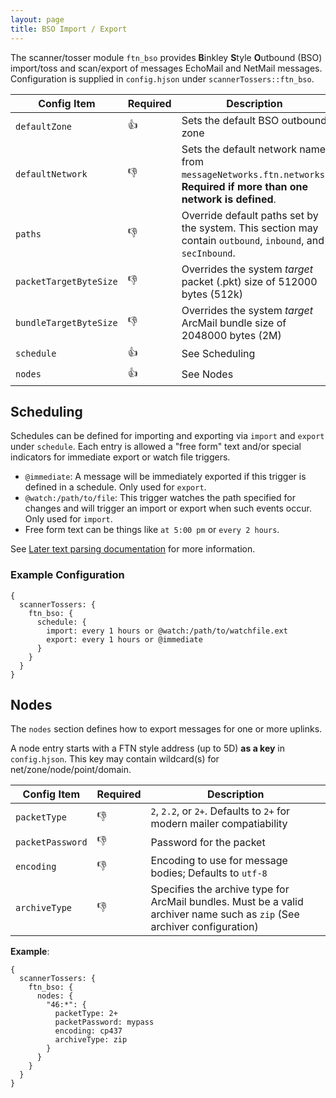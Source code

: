```yaml
---
layout: page
title: BSO Import / Export
---
```

The scanner/tosser module `ftn_bso` provides **B**inkley **S**tyle **O**utbound (BSO) import/toss and 
scan/export of messages EchoMail and NetMail messages. Configuration is supplied in `config.hjson` 
under `scannerTossers::ftn_bso`.

| Config Item             | Required | Description                                                                     |
|-------------------------|----------|---------------------------------------------------------------------------------|
| `defaultZone`           | :+1:     | Sets the default BSO outbound zone
| `defaultNetwork`        | :-1:     | Sets the default network name from `messageNetworks.ftn.networks`. **Required if more than one network is defined**.
| `paths`                 | :-1:     | Override default paths set by the system. This section may contain `outbound`, `inbound`, and `secInbound`.
| `packetTargetByteSize`  | :-1:     | Overrides the system *target* packet (.pkt) size of 512000 bytes (512k)
| `bundleTargetByteSize`  | :-1:     | Overrides the system *target* ArcMail bundle size of 2048000 bytes (2M)
| `schedule`              | :+1:     | See Scheduling
| `nodes`                 | :+1:     | See Nodes

## Scheduling
Schedules can be defined for importing and exporting via `import` and `export` under `schedule`. 
Each entry is allowed a "free form" text and/or special indicators for immediate export or watch 
file triggers.

  * `@immediate`: A message will be immediately exported if this trigger is defined in a schedule. Only used for `export`.
  * `@watch:/path/to/file`: This trigger watches the path specified for changes and will trigger an import or export when such events occur. Only used for `import`.
  * Free form text can be things like `at 5:00 pm` or `every 2 hours`. 
  
See [Later text parsing documentation](http://bunkat.github.io/later/parsers.html#text) for more information.

### Example Configuration

```hjson
{
  scannerTossers: {
    ftn_bso: {
      schedule: {
        import: every 1 hours or @watch:/path/to/watchfile.ext
        export: every 1 hours or @immediate
      }
    }
  }
}
```

## Nodes
The `nodes` section defines how to export messages for one or more uplinks. 

A node entry starts with a FTN style address (up to 5D) **as a key** in `config.hjson`. This key may 
contain wildcard(s) for net/zone/node/point/domain. 

| Config Item      | Required | Description                                                                     |
|------------------|----------|---------------------------------------------------------------------------------|
| `packetType`     | :-1:     | `2`, `2.2`, or `2+`. Defaults to `2+` for modern mailer compatiability          |
| `packetPassword` | :-1:     | Password for the packet                                                         |
| `encoding`       | :-1:     | Encoding to use for message bodies; Defaults to `utf-8`                         |
| `archiveType`    | :-1:     | Specifies the archive type for ArcMail bundles. Must be a valid archiver name such as `zip` (See archiver configuration) |

**Example**:
```hjson
{
  scannerTossers: {
    ftn_bso: {
      nodes: {
        "46:*": {
          packetType: 2+
          packetPassword: mypass
          encoding: cp437
          archiveType: zip
        }
      }
    }
  }
}
```